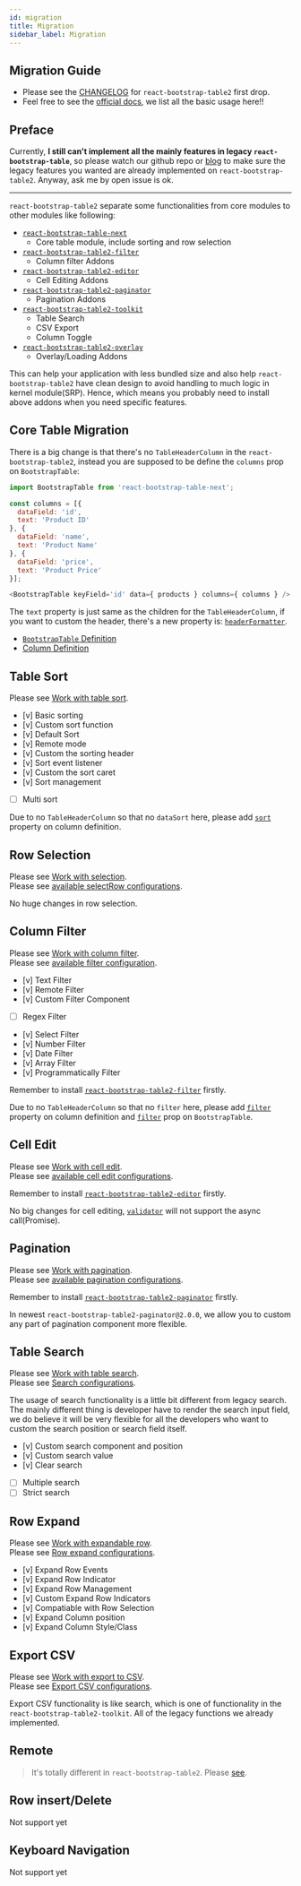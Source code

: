 ```yaml
---
id: migration
title: Migration
sidebar_label: Migration
---
```


## Migration Guide

* Please see the [CHANGELOG](https://react-bootstrap-table.github.io/react-bootstrap-table2/blog/2018/01/24/new-version-0.1.0.html) for `react-bootstrap-table2` first drop.
* Feel free to see the [official docs](https://react-bootstrap-table.github.io/react-bootstrap-table2/docs/about.html), we list all the basic usage here!!

## Preface

Currently, **I still can't implement all the mainly features in legacy `react-bootstrap-table`**, so please watch our github repo or [blog](https://react-bootstrap-table.github.io/react-bootstrap-table2/blog/) to make sure the legacy features you wanted are already implemented on `react-bootstrap-table2`. Anyway, ask me by open issue is ok.   

-----

`react-bootstrap-table2` separate some functionalities from core modules to other modules like following:

* [`react-bootstrap-table-next`](https://www.npmjs.com/package/react-bootstrap-table-next)
  * Core table module, include sorting and row selection
* [`react-bootstrap-table2-filter`](https://www.npmjs.com/package/react-bootstrap-table2-filter)
  * Column filter Addons
* [`react-bootstrap-table2-editor`](https://www.npmjs.com/package/react-bootstrap-table2-editor)
  * Cell Editing Addons
* [`react-bootstrap-table2-paginator`](https://www.npmjs.com/package/react-bootstrap-table2-paginator)
  * Pagination Addons
* [`react-bootstrap-table2-toolkit`](https://www.npmjs.com/package/react-bootstrap-table2-toolkit)
  * Table Search
  * CSV Export
  * Column Toggle
* [`react-bootstrap-table2-overlay`](https://www.npmjs.com/package/react-bootstrap-table2-overlay)
  * Overlay/Loading Addons

This can help your application with less bundled size and also help `react-bootstrap-table2` have clean design to avoid handling to much logic in kernel module(SRP). Hence, which means you probably need to install above addons when you need specific features.

## Core Table Migration

There is a big change is that there's no `TableHeaderColumn` in the `react-bootstrap-table2`, instead you are supposed to be define the `columns` prop on `BootstrapTable`: 

```js
import BootstrapTable from 'react-bootstrap-table-next';

const columns = [{
  dataField: 'id',
  text: 'Product ID'
}, {
  dataField: 'name',
  text: 'Product Name'
}, {
  dataField: 'price',
  text: 'Product Price'
}];

<BootstrapTable keyField='id' data={ products } columns={ columns } />
```

The `text` property is just same as the children for the `TableHeaderColumn`, if you want to custom the header, there's a new property is: [`headerFormatter`](./column-props.html#columnheaderformatter-function).

* [`BootstrapTable` Definition](./table-props.html)
* [Column Definition](./column-props.html)

## Table Sort

Please see [Work with table sort](./basic-sort.html).   

- [v] Basic sorting
- [v] Custom sort function
- [v] Default Sort
- [v] Remote mode
- [v] Custom the sorting header
- [v] Sort event listener
- [v] Custom the sort caret
- [v] Sort management
- [ ] Multi sort

Due to no `TableHeaderColumn` so that no `dataSort` here, please add [`sort`](./column-props.html#columnsort-bool) property on column definition.

## Row Selection

Please see [Work with selection](./basic-row-select.html).   
Please see [available selectRow configurations](./row-select-props.html).   

No huge changes in row selection.

## Column Filter

Please see [Work with column filter](./basic-filter.html).   
Please see [available filter configuration](./filter-props.html).   

- [v] Text Filter
- [v] Remote Filter
- [v] Custom Filter Component
- [ ] Regex Filter
- [v] Select Filter
- [v] Number Filter
- [v] Date Filter
- [v] Array Filter
- [v] Programmatically Filter

Remember to install [`react-bootstrap-table2-filter`](https://www.npmjs.com/package/react-bootstrap-table2-filter) firstly.   

Due to no `TableHeaderColumn` so that no `filter` here, please add [`filter`](./column-props.html#columnfilter-object) property on column definition and [`filter`](./table-props.html#filter-object) prop on `BootstrapTable`.

## Cell Edit

Please see [Work with cell edit](./basic-celledit.html).   
Please see [available cell edit configurations](./cell-edit-props.html).   

Remember to install [`react-bootstrap-table2-editor`](https://www.npmjs.com/package/react-bootstrap-table2-editor) firstly.   

No big changes for cell editing, [`validator`](./column-props.html#columnvalidator-function) will not support the async call(Promise).

## Pagination

Please see [Work with pagination](./basic-pagination.html).   
Please see [available pagination configurations](./pagination-props.html).   

Remember to install [`react-bootstrap-table2-paginator`](https://www.npmjs.com/package/react-bootstrap-table2-paginator) firstly.   

In newest `react-bootstrap-table2-paginator@2.0.0`, we allow you to custom any part of pagination component more flexible.

## Table Search
Please see [Work with table search](./basic-search.html).   
Please see [Search configurations](./search-props.html).   

The usage of search functionality is a little bit different from legacy search. The mainly different thing is developer have to render the search input field, we do believe it will be very flexible for all the developers who want to custom the search position or search field itself.

- [v] Custom search component and position
- [v] Custom search value
- [v] Clear search
- [ ] Multiple search
- [ ] Strict search

## Row Expand
Please see [Work with expandable row](./basic-row-expand.html).   
Please see [Row expand configurations](./row-expand-props.html).   

- [v] Expand Row Events
- [v] Expand Row Indicator
- [v] Expand Row Management
- [v] Custom Expand Row Indicators
- [v] Compatiable with Row Selection
- [v] Expand Column position
- [v] Expand Column Style/Class

## Export CSV
Please see [Work with export to CSV](./basic-export-csv.html).   
Please see [Export CSV configurations](./export-csv-props.html).   

Export CSV functionality is like search, which is one of functionality in the `react-bootstrap-table2-toolkit`. All of the legacy functions we already implemented.

## Remote

> It's totally different in `react-bootstrap-table2`. Please [see](./basic-remote.html).


## Row insert/Delete
Not support yet

## Keyboard Navigation
Not support yet